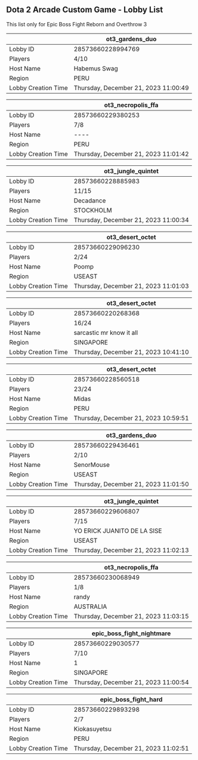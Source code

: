 ## Dota 2 Arcade Custom Game - Lobby List

This list only for Epic Boss Fight Reborn and Overthrow 3

|  | ot3_gardens_duo |
| ------ | ------ |
| Lobby ID | 28573660228994769 |
| Players | 4/10 |
| Host Name | Habemus Swag |
| Region | PERU |
| Lobby Creation Time | Thursday, December 21, 2023 11:00:49 |


|  | ot3_necropolis_ffa |
| ------ | ------ |
| Lobby ID | 28573660229380253 |
| Players | 7/8 |
| Host Name | ---- |
| Region | PERU |
| Lobby Creation Time | Thursday, December 21, 2023 11:01:42 |


|  | ot3_jungle_quintet |
| ------ | ------ |
| Lobby ID | 28573660228885983 |
| Players | 11/15 |
| Host Name | Decadance |
| Region | STOCKHOLM |
| Lobby Creation Time | Thursday, December 21, 2023 11:00:34 |


|  | ot3_desert_octet |
| ------ | ------ |
| Lobby ID | 28573660229096230 |
| Players | 2/24 |
| Host Name | Poomp |
| Region | USEAST |
| Lobby Creation Time | Thursday, December 21, 2023 11:01:03 |


|  | ot3_desert_octet |
| ------ | ------ |
| Lobby ID | 28573660220268368 |
| Players | 16/24 |
| Host Name | sarcastic mr know it all |
| Region | SINGAPORE |
| Lobby Creation Time | Thursday, December 21, 2023 10:41:10 |


|  | ot3_desert_octet |
| ------ | ------ |
| Lobby ID | 28573660228560518 |
| Players | 23/24 |
| Host Name | Midas |
| Region | PERU |
| Lobby Creation Time | Thursday, December 21, 2023 10:59:51 |


|  | ot3_gardens_duo |
| ------ | ------ |
| Lobby ID | 28573660229436461 |
| Players | 2/10 |
| Host Name | SenorMouse |
| Region | USEAST |
| Lobby Creation Time | Thursday, December 21, 2023 11:01:50 |


|  | ot3_jungle_quintet |
| ------ | ------ |
| Lobby ID | 28573660229606807 |
| Players | 7/15 |
| Host Name | YO ERICK JUANITO DE LA SISE |
| Region | USEAST |
| Lobby Creation Time | Thursday, December 21, 2023 11:02:13 |


|  | ot3_necropolis_ffa |
| ------ | ------ |
| Lobby ID | 28573660230068949 |
| Players | 1/8 |
| Host Name | randy |
| Region | AUSTRALIA |
| Lobby Creation Time | Thursday, December 21, 2023 11:03:15 |


|  | epic_boss_fight_nightmare |
| ------ | ------ |
| Lobby ID | 28573660229030577 |
| Players | 7/10 |
| Host Name | 1 |
| Region | SINGAPORE |
| Lobby Creation Time | Thursday, December 21, 2023 11:00:54 |


|  | epic_boss_fight_hard |
| ------ | ------ |
| Lobby ID | 28573660229893298 |
| Players | 2/7 |
| Host Name | Kiokasuyetsu |
| Region | PERU |
| Lobby Creation Time | Thursday, December 21, 2023 11:02:51 |



